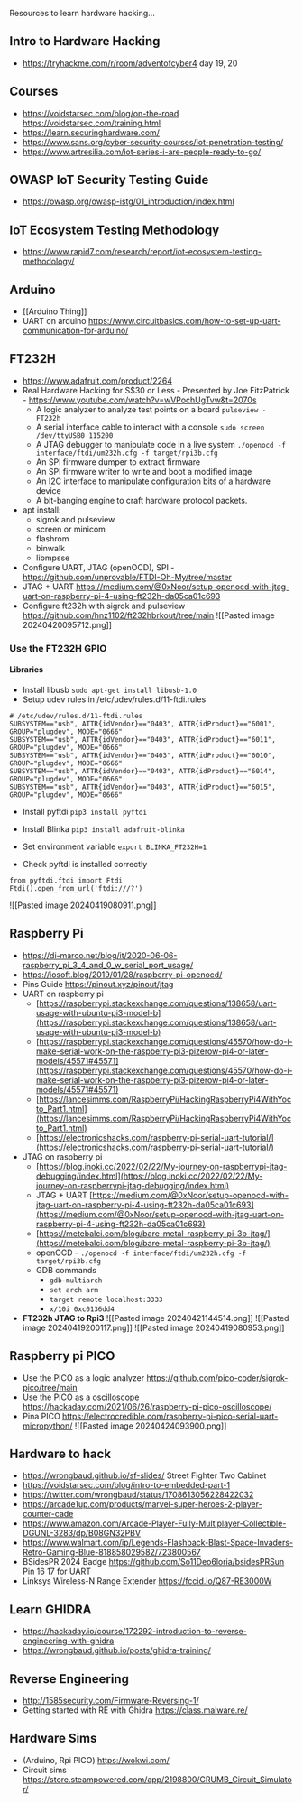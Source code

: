 Resources to learn hardware hacking...

## Intro to Hardware Hacking

- https://tryhackme.com/r/room/adventofcyber4 day 19, 20
## Courses 

- https://voidstarsec.com/blog/on-the-road https://voidstarsec.com/training.html
- https://learn.securinghardware.com/
- https://www.sans.org/cyber-security-courses/iot-penetration-testing/
- https://www.artresilia.com/iot-series-i-are-people-ready-to-go/
## OWASP IoT Security Testing Guide

- https://owasp.org/owasp-istg/01_introduction/index.html

## IoT Ecosystem Testing Methodology

- https://www.rapid7.com/research/report/iot-ecosystem-testing-methodology/
## Arduino

- [[Arduino Thing]]
- UART on arduino https://www.circuitbasics.com/how-to-set-up-uart-communication-for-arduino/
## FT232H

- https://www.adafruit.com/product/2264
- Real Hardware Hacking for S$30 or Less - Presented by Joe FitzPatrick - https://www.youtube.com/watch?v=wVPochUgTvw&t=2070s
	- A logic analyzer to analyze test points on a board `pulseview - FT232h`
	- A serial interface cable to interact with a console `sudo screen /dev/ttyUSB0 115200` 
	- A JTAG debugger to manipulate code in a live system `./openocd -f interface/ftdi/um232h.cfg -f target/rpi3b.cfg`
	- An SPI firmware dumper to extract firmware
	- An SPI firmware writer to write and boot a modified image
	- An I2C interface to manipulate configuration bits of a hardware device
	- A bit-banging engine to craft hardware protocol packets.
- apt install:
	- sigrok and pulseview
	- screen or minicom
	- flashrom
	- binwalk
	- libmpsse
- Configure UART, JTAG (openOCD), SPI - https://github.com/unprovable/FTDI-Oh-My/tree/master
- JTAG + UART https://medium.com/@0xNoor/setup-openocd-with-jtag-uart-on-raspberry-pi-4-using-ft232h-da05ca01c693
- Configure ft232h with sigrok and pulseview https://github.com/hnz1102/ft232hbrkout/tree/main
![[Pasted image 20240420095712.png]]

### Use the FT232H GPIO
#### Libraries

- Install libusb
`sudo apt-get install libusb-1.0`
- Setup udev rules in /etc/udev/rules.d/11-ftdi.rules 
```
# /etc/udev/rules.d/11-ftdi.rules
SUBSYSTEM=="usb", ATTR{idVendor}=="0403", ATTR{idProduct}=="6001", GROUP="plugdev", MODE="0666"
SUBSYSTEM=="usb", ATTR{idVendor}=="0403", ATTR{idProduct}=="6011", GROUP="plugdev", MODE="0666"
SUBSYSTEM=="usb", ATTR{idVendor}=="0403", ATTR{idProduct}=="6010", GROUP="plugdev", MODE="0666"
SUBSYSTEM=="usb", ATTR{idVendor}=="0403", ATTR{idProduct}=="6014", GROUP="plugdev", MODE="0666"
SUBSYSTEM=="usb", ATTR{idVendor}=="0403", ATTR{idProduct}=="6015", GROUP="plugdev", MODE="0666"
```

- Install pyftdi
`pip3 install pyftdi`

- Install Blinka
`pip3 install adafruit-blinka`

- Set environment variable
`export BLINKA_FT232H=1`

- Check pyftdi is installed correctly
```
from pyftdi.ftdi import Ftdi
Ftdi().open_from_url('ftdi:///?')
```

![[Pasted image 20240419080911.png]]
## Raspberry Pi

- https://di-marco.net/blog/it/2020-06-06-raspberry_pi_3_4_and_0_w_serial_port_usage/
- https://iosoft.blog/2019/01/28/raspberry-pi-openocd/
- Pins Guide https://pinout.xyz/pinout/jtag
- UART on raspberry pi
    - [https://raspberrypi.stackexchange.com/questions/138658/uart-usage-with-ubuntu-pi3-model-b](https://raspberrypi.stackexchange.com/questions/138658/uart-usage-with-ubuntu-pi3-model-b)
    - [https://raspberrypi.stackexchange.com/questions/45570/how-do-i-make-serial-work-on-the-raspberry-pi3-pizerow-pi4-or-later-models/45571#45571](https://raspberrypi.stackexchange.com/questions/45570/how-do-i-make-serial-work-on-the-raspberry-pi3-pizerow-pi4-or-later-models/45571#45571)
    - [https://lancesimms.com/RaspberryPi/HackingRaspberryPi4WithYocto_Part1.html](https://lancesimms.com/RaspberryPi/HackingRaspberryPi4WithYocto_Part1.html)
    - [https://electronicshacks.com/raspberry-pi-serial-uart-tutorial/](https://electronicshacks.com/raspberry-pi-serial-uart-tutorial/)
- JTAG on raspberry pi
    - [https://blog.inoki.cc/2022/02/22/My-journey-on-raspberrypi-jtag-debugging/index.html](https://blog.inoki.cc/2022/02/22/My-journey-on-raspberrypi-jtag-debugging/index.html)
    - JTAG + UART [https://medium.com/@0xNoor/setup-openocd-with-jtag-uart-on-raspberry-pi-4-using-ft232h-da05ca01c693](https://medium.com/@0xNoor/setup-openocd-with-jtag-uart-on-raspberry-pi-4-using-ft232h-da05ca01c693)
    - [https://metebalci.com/blog/bare-metal-raspberry-pi-3b-jtag/](https://metebalci.com/blog/bare-metal-raspberry-pi-3b-jtag/)
    - openOCD - `./openocd -f interface/ftdi/um232h.cfg -f target/rpi3b.cfg`
	- GDB commands
		- `gdb-multiarch`
		- `set arch arm`
		- `target remote localhost:3333`
		- `x/10i 0xc0136dd4`
- **FT232h JTAG to Rpi3**
![[Pasted image 20240421144514.png]]
![[Pasted image 20240419200117.png]]
![[Pasted image 20240419080953.png]]

## Raspberry pi PICO

- Use the PICO as a logic analyzer https://github.com/pico-coder/sigrok-pico/tree/main
- Use the PICO as a oscilloscope https://hackaday.com/2021/06/26/raspberry-pi-pico-oscilloscope/
- Pina PICO https://electrocredible.com/raspberry-pi-pico-serial-uart-micropython/
![[Pasted image 20240424093900.png]]
## Hardware to hack

- https://wrongbaud.github.io/sf-slides/ Street Fighter Two Cabinet
- https://voidstarsec.com/blog/intro-to-embedded-part-1
- https://twitter.com/wrongbaud/status/1708613056228422032
- https://arcade1up.com/products/marvel-super-heroes-2-player-counter-cade
- https://www.amazon.com/Arcade-Player-Fully-Multiplayer-Collectible-DGUNL-3283/dp/B08GN32PBV
- https://www.walmart.com/ip/Legends-Flashback-Blast-Space-Invaders-Retro-Gaming-Blue-818858029582/723800567
- BSidesPR 2024 Badge https://github.com/So11Deo6loria/bsidesPRSun Pin 16 17  for UART
- Linksys Wireless-N Range Extender https://fccid.io/Q87-RE3000W

## Learn GHIDRA

- https://hackaday.io/course/172292-introduction-to-reverse-engineering-with-ghidra
- https://wrongbaud.github.io/posts/ghidra-training/

## Reverse Engineering

- http://1585security.com/Firmware-Reversing-1/
- Getting started with RE with Ghidra https://class.malware.re/

## Hardware Sims

- (Arduino, Rpi PICO) https://wokwi.com/
- Circuit sims https://store.steampowered.com/app/2198800/CRUMB_Circuit_Simulator/